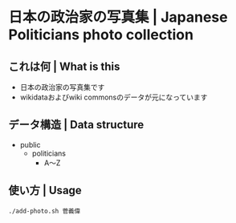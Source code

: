 # 日本の政治家の写真集 | Japanese Politicians photo collection

## これは何 | What is this

- 日本の政治家の写真集です
- wikidataおよびwiki commonsのデータが元になっています


## データ構造 | Data structure
- public
  - politicians
    - A～Z

## 使い方 | Usage
```
./add-photo.sh 菅義偉
```